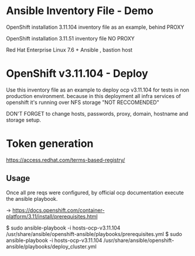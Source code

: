 # Ansible Inventory File - Demo 
OpenShift installation 3.11.104 inventory file as an example, behind PROXY

OpenShift installation 3.11.51 inventory file NO PROXY

Red Hat Enterprise Linux 7.6 + Ansible , bastion host

# OpenShift v3.11.104 - Deploy
Use this inventory file as an example to deploy ocp v3.11.104 for tests in non production environment.
because in this deployment all infra services of openshift it's running over NFS storage "NOT RECCOMENDED"

DON'T FORGET to change hosts, passwords, proxy, domain, hostname and storage setup.

# Token generation

https://access.redhat.com/terms-based-registry/

## Usage

Once all pre reqs were configured, by official ocp documentation
execute the ansible playbook.

-> https://docs.openshift.com/container-platform/3.11/install/prerequisites.html

$ sudo ansible-playbook -i hosts-ocp-v3.11.104 /usr/share/ansible/openshift-ansible/playbooks/prerequisites.yml
$ sudo ansible-playbook -i hosts-ocp-v3.11.104 /usr/share/ansible/openshift-ansible/playbooks/deploy_cluster.yml

